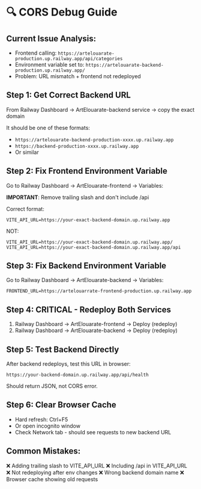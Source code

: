 # 🔍 CORS Debug Guide

## Current Issue Analysis:

- Frontend calling: `https://artelouarate-production.up.railway.app/api/categories`
- Environment variable set to: `https://artelouarate-backend-production.up.railway.app/`
- Problem: URL mismatch + frontend not redeployed

## Step 1: Get Correct Backend URL

From Railway Dashboard → ArtElouarate-backend service → copy the exact domain

It should be one of these formats:

- `https://artelouarate-backend-production-xxxx.up.railway.app`
- `https://backend-production-xxxx.up.railway.app`
- Or similar

## Step 2: Fix Frontend Environment Variable

Go to Railway Dashboard → ArtElouarate-frontend → Variables:

**IMPORTANT**: Remove trailing slash and don't include /api

Correct format:

```
VITE_API_URL=https://your-exact-backend-domain.up.railway.app
```

NOT:

```
VITE_API_URL=https://your-exact-backend-domain.up.railway.app/
VITE_API_URL=https://your-exact-backend-domain.up.railway.app/api
```

## Step 3: Fix Backend Environment Variable

Go to Railway Dashboard → ArtElouarate-backend → Variables:

```
FRONTEND_URL=https://artelouarrate-frontend-production.up.railway.app
```

## Step 4: CRITICAL - Redeploy Both Services

1. Railway Dashboard → ArtElouarate-frontend → Deploy (redeploy)
2. Railway Dashboard → ArtElouarate-backend → Deploy (redeploy)

## Step 5: Test Backend Directly

After backend redeploys, test this URL in browser:

```
https://your-backend-domain.up.railway.app/api/health
```

Should return JSON, not CORS error.

## Step 6: Clear Browser Cache

- Hard refresh: Ctrl+F5
- Or open incognito window
- Check Network tab - should see requests to new backend URL

## Common Mistakes:

❌ Adding trailing slash to VITE_API_URL
❌ Including /api in VITE_API_URL  
❌ Not redeploying after env changes
❌ Wrong backend domain name
❌ Browser cache showing old requests
